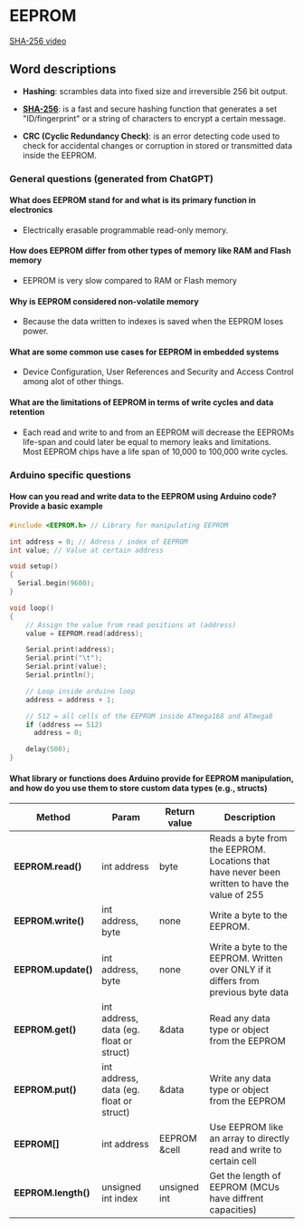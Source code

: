 # EEPROM

[SHA-256 video](https://www.youtube.com/watch?v=PbFVTb7Pndc&t=734s)

## Word descriptions

* **Hashing**: scrambles data into fixed size and irreversible 256 bit output.

* **[SHA-256](https://github.com/bubba-94/Chas-Academy-SUVx24/blob/main/Course%204(Development%20in%20Embedded%20Systems)/C%2B%2B/Workshop22/EEPROM/SHA256.md)**: is a fast and secure hashing function that generates a set "ID/fingerprint" or a string of characters to encrypt a certain message.

* **CRC (Cyclic Redundancy Check)**: is an error detecting code used to check for accidental changes or corruption in stored or transmitted data inside the EEPROM.

### General questions (generated from ChatGPT)

#### What does EEPROM stand for and what is its primary function in electronics

* Electrically erasable programmable read-only memory.

#### How does EEPROM differ from other types of memory like RAM and Flash memory

* EEPROM is very slow compared to RAM or Flash memory

#### Why is EEPROM considered non-volatile memory

* Because the data written to indexes is saved when the EEPROM loses power.

#### What are some common use cases for EEPROM in embedded systems

* Device Configuration, User References and Security and Access Control among alot of other things.

#### What are the limitations of EEPROM in terms of write cycles and data retention

* Each read and write to and from an EEPROM will decrease the EEPROMs life-span and could later be equal to memory leaks and limitations.  
Most EEPROM chips have a life span of 10,000 to 100,000 write cycles.

### Arduino specific questions

#### How can you read and write data to the EEPROM using Arduino code? Provide a basic example

```cpp  
#include <EEPROM.h> // Library for manipulating EEPROM

int address = 0; // Adress / index of EEPROM
int value; // Value at certain address

void setup()
{
  Serial.begin(9600);
}

void loop()
{
    // Assign the value from read positions at (address)
    value = EEPROM.read(address); 

    Serial.print(address);
    Serial.print("\t");
    Serial.print(value);
    Serial.println();   

    // Loop inside arduino loop
    address = address + 1;  

    // 512 = all cells of the EEPROM inside ATmega168 and ATmega8
    if (address == 512)
      address = 0;    

    delay(500);
}
```

#### What library or functions does Arduino provide for EEPROM manipulation, and how do you use them to store custom data types (e.g., structs)

|**Method**           | **Param**                               |**Return value**|**Description**                                                                                |
|---------------------|-----------------------------------------|----------------|-----------------------------------------------------------------------------------------------|
| **EEPROM.read()**   | int address                             | byte           | Reads a byte from the EEPROM. Locations that have never been written to have the value of 255 |
| **EEPROM.write()**  | int address, byte                       | none           | Write a byte to the EEPROM.                                                                   |
| **EEPROM.update()** | int address, byte                       | none           | Write a byte to the EEPROM. Written over ONLY if it differs from previous byte data           |
| **EEPROM.get()**    | int address, data (eg. float or struct) | &data          | Read any data type or object from the EEPROM                                                  |
| **EEPROM.put()**    | int address, data (eg. float or struct) | &data          | Write any data type or object from the EEPROM                                                 |
| **EEPROM[]**        | int address                             | EEPROM &cell   | Use EEPROM like an array to directly read and write to certain cell                           |
| **EEPROM.length()** | unsigned int index                      | unsigned int   | Get the length of EEPROM (MCUs have diffrent capacities)                                      |

